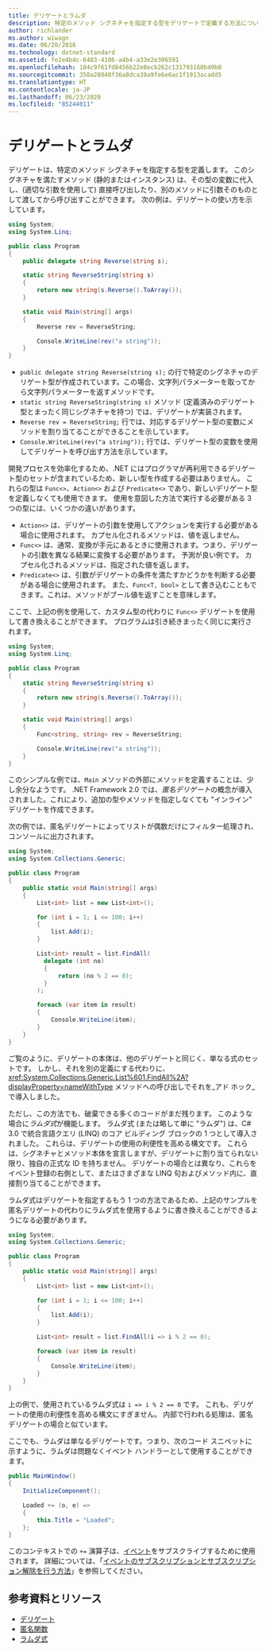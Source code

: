 ```yaml
---
title: デリゲートとラムダ
description: 特定のメソッド シグネチャを指定する型をデリゲートで定義する方法について説明します。このようなメソッドは、直接呼び出すか、別のメソッドに渡して呼び出すことができます。
author: richlander
ms.author: wiwagn
ms.date: 06/20/2016
ms.technology: dotnet-standard
ms.assetid: fe2e4b4c-6483-4106-a4b4-a33e2e306591
ms.openlocfilehash: 184c9f61fd8456b22e8ecb262c131793160b49b0
ms.sourcegitcommit: 358a28048f36a8dca39a9fe6e6ac1f1913acadd5
ms.translationtype: HT
ms.contentlocale: ja-JP
ms.lasthandoff: 06/23/2020
ms.locfileid: "85244011"
---
```

# <a name="delegates-and-lambdas"></a>デリゲートとラムダ

デリゲートは、特定のメソッド シグネチャを指定する型を定義します。 このシグネチャを満たすメソッド (静的またはインスタンス) は、その型の変数に代入し、(適切な引数を使用して) 直接呼び出したり、別のメソッドに引数そのものとして渡してから呼び出すことができます。 次の例は、デリゲートの使い方を示しています。

```csharp
using System;
using System.Linq;

public class Program
{
    public delegate string Reverse(string s);

    static string ReverseString(string s)
    {
        return new string(s.Reverse().ToArray());
    }

    static void Main(string[] args)
    {
        Reverse rev = ReverseString;

        Console.WriteLine(rev("a string"));
    }
}
```

* `public delegate string Reverse(string s);` の行で特定のシグネチャのデリゲート型が作成されています。この場合、文字列パラメーターを取ってから文字列パラメーターを返すメソッドです。
* `static string ReverseString(string s)` メソッド (定義済みのデリゲート型とまったく同じシグネチャを持つ) では、デリゲートが実装されます。
* `Reverse rev = ReverseString;` 行では、対応するデリゲート型の変数にメソッドを割り当てることができることを示しています。
* `Console.WriteLine(rev("a string"));` 行では、デリゲート型の変数を使用してデリゲートを呼び出す方法を示しています。

開発プロセスを効率化するため、.NET にはプログラマが再利用できるデリゲート型のセットが含まれているため、新しい型を作成する必要はありません。 これらの型は `Func<>`、`Action<>` および `Predicate<>` であり、新しいデリゲート型を定義しなくても使用できます。 使用を意図した方法で実行する必要がある 3 つの型には、いくつかの違いがあります。

* `Action<>` は、デリゲートの引数を使用してアクションを実行する必要がある場合に使用されます。 カプセル化されるメソッドは、値を返しません。
* `Func<>` は、通常、変換が手元にあるときに使用されます。つまり、デリゲートの引数を異なる結果に変換する必要があります。 予測が良い例です。 カプセル化されるメソッドは、指定された値を返します。
* `Predicate<>` は、引数がデリゲートの条件を満たすかどうかを判断する必要がある場合に使用されます。 また、`Func<T, bool>` として書き込むこともできます。これは、メソッドがブール値を返すことを意味します。

ここで、上記の例を使用して、カスタム型の代わりに `Func<>` デリゲートを使用して書き換えることができます。 プログラムは引き続きまったく同じに実行されます。

```csharp
using System;
using System.Linq;

public class Program
{
    static string ReverseString(string s)
    {
        return new string(s.Reverse().ToArray());
    }

    static void Main(string[] args)
    {
        Func<string, string> rev = ReverseString;

        Console.WriteLine(rev("a string"));
    }
}
```

このシンプルな例では、`Main` メソッドの外部にメソッドを定義することは、少し余分なようです。 .NET Framework 2.0 では、*匿名デリゲート*の概念が導入されました。これにより、追加の型やメソッドを指定しなくても "インライン" デリゲートを作成できます。

次の例では、匿名デリゲートによってリストが偶数だけにフィルター処理され、コンソールに出力されます。

```csharp
using System;
using System.Collections.Generic;

public class Program
{
    public static void Main(string[] args)
    {
        List<int> list = new List<int>();

        for (int i = 1; i <= 100; i++)
        {
            list.Add(i);
        }

        List<int> result = list.FindAll(
          delegate (int no)
          {
              return (no % 2 == 0);
          }
        );

        foreach (var item in result)
        {
            Console.WriteLine(item);
        }
    }
}
```

ご覧のように、デリゲートの本体は、他のデリゲートと同じく、単なる式のセットです。 しかし、それを別の定義にする代わりに、<xref:System.Collections.Generic.List%601.FindAll%2A?displayProperty=nameWithType> メソッドへの呼び出しでそれを_アド ホック_で導入しました。

ただし、この方法でも、破棄できる多くのコードがまだ残ります。 このような場合に*ラムダ式*が機能します。 ラムダ式 (または略して単に "ラムダ") は、C# 3.0 で統合言語クエリ (LINQ) のコア ビルディング ブロックの 1 つとして導入されました。 これらは、デリゲートの使用の利便性を高める構文です。 これらは、シグネチャとメソッド本体を宣言しますが、デリゲートに割り当てられない限り、独自の正式な ID を持ちません。 デリゲートの場合とは異なり、これらをイベント登録の右側として、またはさまざまな LINQ 句およびメソッド内に、直接割り当てることができます。

ラムダ式はデリゲートを指定するもう 1 つの方法であるため、上記のサンプルを匿名デリゲートの代わりにラムダ式を使用するように書き換えることができるようになる必要があります。

```csharp
using System;
using System.Collections.Generic;

public class Program
{
    public static void Main(string[] args)
    {
        List<int> list = new List<int>();

        for (int i = 1; i <= 100; i++)
        {
            list.Add(i);
        }

        List<int> result = list.FindAll(i => i % 2 == 0);

        foreach (var item in result)
        {
            Console.WriteLine(item);
        }
    }
}
```

上の例で、使用されているラムダ式は `i => i % 2 == 0` です。 これも、デリゲートの使用の利便性を高める構文にすぎません。 内部で行われる処理は、匿名デリゲートの場合と似ています。

ここでも、ラムダは単なるデリゲートです。つまり、次のコード スニペットに示すように、ラムダは問題なくイベント ハンドラーとして使用することができます。

```csharp
public MainWindow()
{
    InitializeComponent();

    Loaded += (o, e) =>
    {
        this.Title = "Loaded";
    };
}
```

このコンテキストでの `+=` 演算子は、[イベント](../csharp/language-reference/keywords/event.md)をサブスクライブするために使用されます。 詳細については、「[イベントのサブスクリプションとサブスクリプション解除を行う方法](../csharp/programming-guide/events/how-to-subscribe-to-and-unsubscribe-from-events.md)」を参照してください。

## <a name="further-reading-and-resources"></a>参考資料とリソース

* [デリゲート](../csharp/programming-guide/delegates/index.md)
* [匿名関数](../csharp/programming-guide/statements-expressions-operators/anonymous-functions.md)
* [ラムダ式](../csharp/programming-guide/statements-expressions-operators/lambda-expressions.md)
